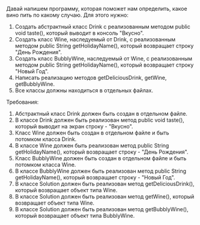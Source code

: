 
Давай напишем программу, которая поможет нам определить, какое вино пить по какому случаю.
Для этого нужно:
1. Создать абстрактный класс Drink с реализованным методом public void taste(), который выводит в консоль &quot;Вкусно&quot;.
2. Создать класс Wine, наследуемый от Drink, с реализованным методом public String getHolidayName(), который возвращает строку &quot;День Рождения&quot;.
3. Создать класс BubblyWine, наследуемый от Wine, с реализованным методом public String getHolidayName(), который возвращает строку &quot;Новый Год&quot;.
4. Написать реализацию методов getDeliciousDrink, getWine, getBubblyWine.
5. Все классы должны находиться в отдельных файлах.


Требования:
1.	Абстрактный класс Drink должен быть создан в отдельном файле.
2.	В классе Drink должен быть реализован метод public void taste(), который выводит на экран строку - &quot;Вкусно&quot;.
3.	Класс Wine должен быть создан в отдельном файле и быть потомком класса Drink.
4.	В классе Wine должен быть реализован метод public String getHolidayName(), который возвращает строку - &quot;День Рождения&quot;.
5.	Класс BubblyWine должен быть создан в отдельном файле и быть потомком класса Wine.
6.	В классе BubblyWine должен быть реализован метод public String getHolidayName(), который возвращает строку - &quot;Новый Год&quot;.
7.	В классе Solution должен быть реализован метод getDeliciousDrink(), который возвращает объект типа Wine.
8.	В классе Solution должен быть реализован метод getWine(), который возвращает объект типа Wine.
9.	В классе Solution должен быть реализован метод getBubblyWine(), который возвращает объект типа BubblyWine.



